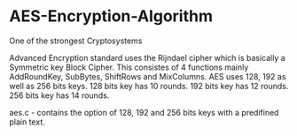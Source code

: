 # AES-Encryption-Algorithm
One of the strongest Cryptosystems

Advanced Encryption standard uses the Rijndael cipher which is basically a Symmetric key Block Cipher.
This consistes of 4 functions mainly AddRoundKey, SubBytes, ShiftRows and MixColumns.
AES uses 128, 192 as well as 256 bits keys.
128 bits key has 10 rounds.
192 bits key has 12 rounds.
256 bits key has 14 rounds.

aes.c - contains the option of 128, 192 and 256 bits keys with a predifined plain text.
